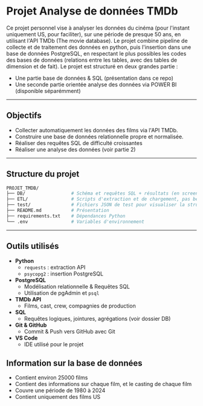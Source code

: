 # Projet Analyse de données TMDb

Ce projet personnel vise à analyser les données du cinéma (pour l'instant uniquement US, pour faciliter), sur une période de presque 50 ans, en utilisant l'API TMDb (The movie database). Le projet combine pipeline de collecte et de traitement des données en python, puis l'insertion dans une base de données PostgreSQL, en respectant le plus possibles les codes des bases de données (relations entre les tables, avec des tables de dimension et de fait). Le projet est structuré en deux grandes partie : 
- Une partie base de données & SQL (présentation dans ce repo)
- Une seconde partie orientée analyse des données via POWER BI (disponible séparémment)

---

## Objectifs

- Collecter automatiquement les données des films via l'API TMDb.
- Construire une base de données relationnelle propre et normalisée.
- Réaliser des requêtes SQL de difficulté croissantes
- Réaliser une analyse des données (voir partie 2)

---

## Structure du projet

```bash
PROJET_TMDB/
├── DB/                 # Schéma et requêtes SQL + résultats (en screenshot)
├── ETL/                # Scripts d'extraction et de chargement, pas besoin de transformation
├── test/               # Fichiers JSON de test pour visualiser la structure des données brutes (avant chargement)
├── README.md           # Présentation
├── requirements.txt    # Dépendances Python
└── .env                # Variables d'environnement 
```

--- 

## Outils utilisés 

- **Python**
  - `requests` : extraction API
  - `psycopg2` : insertion PostgreSQL
- **PostgreSQL**
  - Modélisation relationnelle & Requêtes SQL 
  - Utilisation de pgAdmin et `psql`
- **TMDb API**
  - Films, cast, crew, compagnies de production
- **SQL**
  - Requêtes logiques, jointures, agrégations (voir dossier DB)
- **Git & GitHub**
  - Commit & Push vers GitHub avec Git
- **VS Code**
  - IDE utilisé pour le projet

## Information sur la base de données

- Contient environ 25000 films
- Contient des informations sur chaque film, et le casting de chaque film
- Couvre une période de 1980 à 2024
- Contient uniquement des films US 